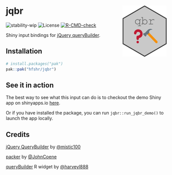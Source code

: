 # jqbr <img src='./docs/assets/img/hex-qbr.png' align="right" height="160" />

![stability-wip](https://img.shields.io/badge/stability-work_in_progress-lightgrey.svg)
![License](https://img.shields.io/badge/license-MIT-green?style=flat-square)
[![R-CMD-check](https://github.com/hfshr/jqbr/workflows/R-CMD-check/badge.svg)](https://github.com/hfshr/jqbr/actions)

Shiny input bindings for [jQuery queryBuilder](https://querybuilder.js.org/index.html).

## Installation

```r
# install.packages("pak")
pak::pak("hfshr/jqbr")

```

## See it in action

The best way to see what this input can do is to checkout the demo Shiny app on shinyapps.io [here](https://harryfish.shinyapps.io/qbr_demo).

Or if you have installed the package, you can run `jqbr::run_jqbr_demo()` to launch the app locally.

## Credits

[jQuery QueryBuilder](https://querybuilder.js.org/) by [\@mistic100](https://github.com/mistic100)

[packer](https://github.com/JohnCoene/packer) by [\@JohnCoene](https://github.com/JohnCoene)

[queryBuilder](https://github.com/harveyl888/queryBuilder) R widget by [\@harveyl888](https://github.com/harveyl888)
